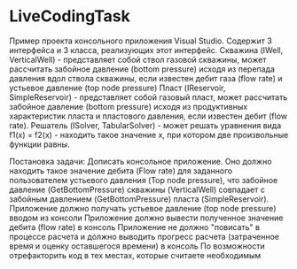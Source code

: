 # LiveCodingTask
 
Пример проекта консольного приложения Visual Studio. Содержит 3 интерфейса и 3 класса, реализующих этот интерфейс.
Скважина (IWell, VerticalWell) - представляет собой ствол газовой скважины, может рассчитать забойное давление (bottom pressure) исходя из перепада давления вдол ствола скважины, если известен дебит газа (flow rate) и устьевое давление (top node pressure)
Пласт (IReservoir, SimpleReservoir) - представляет собой газовый пласт, может рассчитать забойное давление (bottom pressure) исходя из продуктивных характеристик пласта и пластового давления, если известен дебит (flow rate).
Решатель (ISolver, TabularSolver) - может решать уравнения вида f1(x) = f2(x) - находить такое значение x, при котором две произвольные функции равны.

Постановка задачи:
Дописать консольное приложение. Оно должно находить такое значение дебита (Flow rate) для заданного пользователем устьевого давления (Top node pressure),
что забойное давление (GetBottomPressure) скважины (VerticalWell) совпадает с забойным давлением (GetBottomPressure) пласта (SimpleReservoir).
Приложение должно получать устьевое давление (top node pressure) вводом из консоли
Приложение должно вывести полученное значение дебита (flow rate) в консоль
Приложение не должно "повисать" в процессе расчета и должно выводить прогресс расчета (затраченное время и оценку оставшегося времени) в консоль
По возможности отрефакторить код в тех местах, которые считаете необходимым
